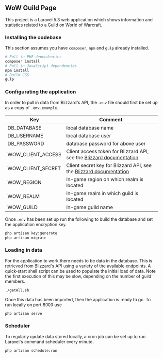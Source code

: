 ## WoW Guild Page
This project is a Laravel 5.3 web application which shows information and statistics related to a Guild on World of Warcraft. 

### Installing the codebase
This section assumes you have `composer`, `npm` and `gulp` already installed.
```sh
# Pull in PHP dependencies
composer install
# Pull in JavaScript dependencies
npm install
# Build CSS
gulp
```

### Configurating the application
In order to pull in data from Blizzard's API, the `.env` file should first be set up as a copy of `.env.example`.

| Key | Comment |
|-----|---------|
| DB_DATABASE | local database name |
| DB_USERNAME | local database user |
| DB_PASSWORD | database password for above user |
| WOW_CLIENT_ACCESS | Client access token for Blizzard API, see the [Blizzard documentation](https://develop.battle.net/access/clients) |
| WOW_CLIENT_SECRET | Client secret key for Blizzard API, see the [Blizzard documentation](https://develop.battle.net/access/clients) |
| WOW_REGION | In-game region on which realm is located |
| WOW_REALM | In-game realm in which guild is located |
| WOW_GUILD | In-game guild name |

Once `.env` has been set up run the following to build the database and set the application encryption key.
```sh
php artisan key:generate
php artisan migrate
```

### Loading in data
For the application to work there needs to be data in the database. This is retrieved from Blizzard's API using a variety of the available endpoints. A quick-start shell script can be used to populate the initial load of data. Note the first execution of this may be slow, depending on the number of guild members.
```sh
./getAll.sh
```
Once this data has been imported, then the application is ready to go. To run locally on port 8000 use
```sh
php artisan serve
```

### Scheduler
To regularly update data stored locally, a cron job can be set up to run Laravel's command scheduler every minute. 
```sh
php artisan schedule:run
```

